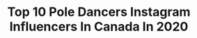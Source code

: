 ---
title: Top 10 Pole Dancers Instagram Influencers In Canada In 2020
description: >-
  Find top pole dancers Instagram influencers in Canada in 2020. Most popular hashtags: #stayhome #poledancer #poledance #splits.
platform: Instagram
profiles:
  - username: "karly.ar"
    fullname: >-
      Karly Renman
    location: "Canada"
    followers: 16763
    engagement: 302
    commentsToLikes: 0.078494
    avatar: "https://instagram.fbkk14-1.fna.fbcdn.net/v/t51.2885-19/s320x320/75660174_2261090720848040_3590610556584722432_n.jpg?_nc_ht=instagram.fbkk14-1.fna.fbcdn.net&_nc_ohc=uHDeGjy0dq4AX-S0LMU&oh=6bc2a6967b72abefe4de9bc71635f961&oe=5EA54BDE"
    verified: false
    hashtags: ""
  - username: "fernandolandinofficial"
    fullname: >-
      Fernando Landin
    location: "Canada"
    followers: 26896
    engagement: 244
    commentsToLikes: 0.034634
    avatar: "https://scontent-ams4-1.cdninstagram.com/v/t51.2885-19/s320x320/79387240_1476243555858084_3809468114165301248_n.jpg?_nc_ht=scontent-ams4-1.cdninstagram.com&_nc_ohc=DDTM7taS6q0AX9fz27Y&oh=4919427e683ae9c330613e3070d1fc85&oe=5EBBB5AF"
    verified: false
    hashtags: "#tattooedgirls, #blondeguy, #reflectionphotography, #quebec"
  - username: "greshilovevgeny"
    fullname: >-
      Greshilov Evgeny
    location: "Canada"
    followers: 45158
    engagement: 424
    commentsToLikes: 0.036981
    avatar: "https://scontent-lhr8-1.cdninstagram.com/v/t51.2885-19/s320x320/14504814_1246304875390415_7032537754927890432_a.jpg?_nc_ht=scontent-lhr8-1.cdninstagram.com&_nc_ohc=bUVa0Ro38E4AX_3yGke&oh=157def5f77756b76383ff5a9bdca1558&oe=5EBCB4B9"
    verified: false
    hashtags: "#poletricks, #middlesplits, #poleyogi, #poleshoot"
  - username: "wolf.girl.mtb"
    fullname: >-
      Amanda Dexter
    location: "Canada"
    followers: 21805
    engagement: 347
    commentsToLikes: 0.016915
    avatar: "https://scontent-ams4-1.cdninstagram.com/v/t51.2885-19/s320x320/92181090_278224513189239_5496841373262807040_n.jpg?_nc_ht=scontent-ams4-1.cdninstagram.com&_nc_ohc=ZFo2GdHrtB4AX-FvAot&oh=db3cf8d559ca46a8b717abb48d93f9c4&oe=5EB89DEA"
    verified: false
    hashtags: "#mtbride, #ridemore, #bikebuild, #innersforwinners"
  - username: "drsarasolomon"
    fullname: >-
      Dr. Sara Solomon, BSc PT, DMD
    location: "Canada"
    followers: 47574
    engagement: 99
    commentsToLikes: 0.058067
    avatar: "https://scontent-ams4-1.cdninstagram.com/v/t51.2885-19/s320x320/80710554_2176923545821652_5032202065900732416_n.jpg?_nc_ht=scontent-ams4-1.cdninstagram.com&_nc_ohc=8koReliox5IAX-yDnJT&oh=ecbe429fcffb472b527566bbfd53c5a7&oe=5EB9A326"
    verified: false
    hashtags: "#overheadmobility, #togetherapart, #strongerthanyouthink, #poledancer"
  - username: "arthurmvh"
    fullname: >-
      Arthur Morel Van Hyfte
    location: "Canada"
    followers: 8892
    engagement: 659
    commentsToLikes: 0.019504
    avatar: "https://scontent-lhr8-1.cdninstagram.com/v/t51.2885-19/s320x320/78829110_824584757964612_8725712200582299648_n.jpg?_nc_ht=scontent-lhr8-1.cdninstagram.com&_nc_ohc=IpBeQJnk3uQAX_QMsC2&oh=8f005f8018b95ffef9bc40b44be16bbc&oe=5EB9EDD2"
    verified: false
    hashtags: "#instinct, #love, #laying, #bending"
  - username: "ecarnie"
    fullname: >-
      Erin Carnie
    location: "Canada"
    followers: 11850
    engagement: 914
    commentsToLikes: 0.042474
    avatar: "https://scontent-amt2-1.cdninstagram.com/v/t51.2885-19/s320x320/39269280_2111259779085992_5828145791742509056_n.jpg?_nc_ht=scontent-amt2-1.cdninstagram.com&_nc_ohc=mKLqTGVdLJgAX-Vvfc8&oh=e9c6eb5755ebef136d81473caadf9edb&oe=5EB99DAE"
    verified: false
    hashtags: "#yogi, #aerialhoop, #puppiesofinstagram, #family"
  - username: "the.nicky.ninedoors"
    fullname: >-
      Nicky Ninedoors
    location: "Canada"
    followers: 14655
    engagement: 539
    commentsToLikes: 0.055366
    avatar: "https://scontent-amt2-1.cdninstagram.com/v/t51.2885-19/s320x320/67827317_477899779434480_9210745782192308224_n.jpg?_nc_ht=scontent-amt2-1.cdninstagram.com&_nc_ohc=4z3UoGszMLwAX-uF1Yl&oh=bb59dfb8b52479f20075911c3d680414&oe=5EBA17F3"
    verified: false
    hashtags: "#womensupportingwomen, #itsamood, #paymyrentdaddy, #offdutystripper"
---